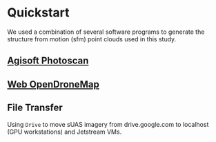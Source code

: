 # Quickstart

We used a combination of several software programs to generate the structure from motion (sfm) point clouds used in this study.

## [Agisoft Photoscan]()

## [Web OpenDroneMap]()

## File Transfer 

Using `Drive` to move sUAS imagery from drive.google.com to localhost (GPU workstations) and Jetstream VMs.
